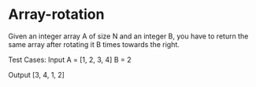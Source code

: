 # Array-rotation

Given an integer array A of size N and an integer B, you have to return the same array after rotating it B times towards the right.

Test Cases:
Input
A = [1, 2, 3, 4]
B = 2

Output
[3, 4, 1, 2]
